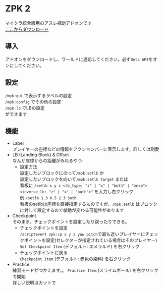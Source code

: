 # ZPK 2

マイクラ統合版用のアスレ補助アドオンです  
[ここからダウンロード](https://github.com/mihiro13/ZPK_2/releases/latest)

## 導入

アドオンをダウンロードし、ワールドに適応してください。必ず`Beta API`をオンにしてください。

## 設定

`/mpk:gui` で表示するラベルの設定  
`/mpk:config` でその他の設定  
`/mpk:lb` でLBの設定  
ができます

## 機能

- Label  
プレイヤーの座標などの情報をアクションバーに表示します。詳しくは割愛  
- LB (Landing Block) & Offset  
なんか座標からの距離がみれるやつ  
    - 設定方法  
    設定したいブロックにのって`/mpk:setlb` か  
    設定したいブロックを向いて`/mpk:setlb target` または  
    看板に `/setlb x y z <lb_type: "z" | "x" | "both" | "zneo"> <inverse_lb: "z" | "x" | "both">"` を入力し右クリック  
    例  `/setlb 1.3 0.5 2.3 both`  
    看板のsetlbは座標を直接指定するものですが、`/mpk:setlb` はブロックに対して設定するので挙動が変わる可能性があります
- Checkpoint  
そのまま。チェックポイントを設定したり戻ったりできる。  
    - チェックポイントを設定  
    `/scriptevent zpk:cp x y z yaw pitch`で最も近いプレイヤーにチェックポイントを設定(セレクターが指定されている場合はそのプレイヤー)  
    `Set Checkpoint Item` (デフォルト: エメラルド) を右クリック
    - チェックポイントに戻る  
    `Checkpoint Item` (デフォルト: 赤色の染料) を右クリック
- Practice  
練習モードがつかえます。。
`Practice Item` (スライムボール) を右クリックで開始  
詳しい説明はカットで